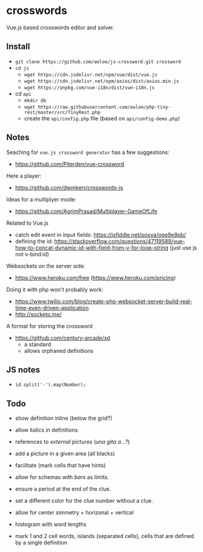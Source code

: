 # crosswords

Vue.js based crosswords editor and solver.

## Install

- `git clone https://github.com/aoloe/js-crossword.git crossword`
- `cd js`
  - `wget https://cdn.jsdelivr.net/npm/vue/dist/vue.js`
  - `wget https://cdn.jsdelivr.net/npm/axios/dist/axios.min.js`
  - `wget https://unpkg.com/vue-i18n/dist/vue-i18n.js`
- cd `api`
  - `mkdir db`
  - `wget https://raw.githubusercontent.com/aoloe/php-tiny-rest/master/src/TinyRest.php`
  - create the `api/config.php` file (based on `api/config-demo.php`)

## Notes

Seaching for `vue.js crossword generator` has a few suggestions:

- <https://github.com/Piterden/vue-crossword>

Here a player:

- <https://github.com/dwmkerr/crosswords-js>

Ideas for a multiplyer mode:

- <https://github.com/AgrimPrasad/Multiplayer-GameOfLife>

Related to Vue.js

- catch edit event in input fields: <https://jsfiddle.net/posva/oqe9e8pb/>
- defining the id: <https://stackoverflow.com/questions/47119588/vue-how-to-concat-dynamic-id-with-field-from-v-for-loop-string> (just use js not v-bind:id)

Websockets on the server side:

- <https://www.heroku.com/free> (<https://www.heroku.com/pricing>)

Doing it with php won't probably work:

- <https://www.twilio.com/blog/create-php-websocket-server-build-real-time-even-driven-application>
- <http://socketo.me/>

A format for storing the crossword

- <https://github.com/century-arcade/xd>
  - a standard
  - allows orphaned definitions

## JS notes

- `id.split('-').map(Number);`

## Todo

- show definition inline (below the grid?)
- allow italics in definitions
- references to _external_ pictures (_una gita a...?_)
- add a picture in a given area (all blacks)
- facilitate (mark cells that have hints)
- allow for schemas with _bars_ as limits.
- ensure a period at the end of the clue.
- set a different color for the clue number without a clue.


- allow for center simmetry + horizonal + vertical
- histogram with word lengths
- mark 1 and 2 cell words, islands (separated cells), cells  that are defined by a single definition
